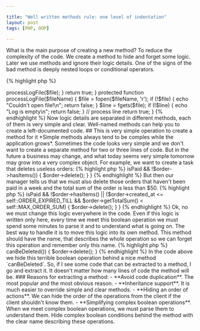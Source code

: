 ```yaml
---

title: "Well written methods rule: one level of indentation"
layout: post
tags: [PHP, OOP]

---
```


What is the main purpose of creating a new method? To reduce the complexity of the code. We create a 
method to hide and forget some logic. Later we use methods and ignore their logic details. One of the
signs of the bad method is deeply nested loops or conditional operators. 

{% highlight php %}
<?php

public function processEmailLogs($dirName) 
{
    foreach(scandir($dirName) as $file)
    {
        $file = fopen('mail_log.txt', 'r');

        if ($file) {
            $line = fgets($file);
            if($line !== false) {
                // process line
            } else {
                echo "Log is empty\n";
                return false;
            }
        } 
        else {
            echo "Couldn't open file!\n";
            return false;
        }
    }

    return true;
}
{% endhighlight %}

It is always a good idea to extract one of the loops into its own method:

{% highlight php %}
<?php 

public function processEmailLogs($dirName) 
{

    $file = fopen('mail_log.txt', 'r');

    foreach (scandir($dirName) as $file)
    {
        $this->processLogFile($file);
    }

    return true;
}

protected function processLogFile($fileName)
{
    $file = fopen($fileName, 'r');

    if (!$file) {

        echo "Couldn't open file!\n";
        return false;
    }

    $line = fgets($file);
    if (!$line) {
        echo "Log is empty\n";
        return false;
    }

    // process line
    
    return true;
}

{% endhighlight %}

Now logic details are separated in different methods, each of them is very simple and clear. Well-named
methods can help you to create a left-documented code.

## This is very simple operation to create a method for it

*Simple methods always tend to be comples while the application grows*.

Sometimes the code looks very simple and we don't want to create a separate method for two or three lines
of code. But in the future a business may change, and what today seems very simple tomorrow may grow into a
very complex object. For example, we want to create a task that deletes useless orders:

{% highlight php %}
<?php

public function clearOrders($orders)
{
    if (!$order->isPaid && !$order->hasItems()) {
        $order->delete();
    }  
}
{% endhighlight %}

But then our manager tells us that we must also delete those orders that haven't been paid in a week and 
the total sum of the order is less than $50.

{% highlight php %}
<?php

public function clearOrders($orders)
{
    if (!$order->isPaid && !$order->hasItems() ||
        ($order->created_at <= self::ORDER_EXPIRED_TILL && $order->getTotalSum() < self::MAX_ORDER_SUM) {
        $order->delete();
    }  
}
{% endhighlight %}

Ok, no we must change this logic everywhere in the code. Even if this logic is written only here, every time we meet this boolean operation
we must spend some minutes to parse it and to understand what is going on. The best way to handle it is to move this logic into its own method.
This method should have the name, that describes the whole operation so we can forget this operation and remember only this name.

{% highlight php %}
<?php 

if (!$order->canBeDeleted()) {
    $order->delete();
}

{% endhighlight %}


In the code above we hide this terrible boolean operation behind a nice method `canBeDeleted`.

So, if I see some code that can be extracted to a method, I go and extract it. It doesn't matter how many lines
of code the method will be.

### Reasons for extracting a method:

- **Avoid code duplication**. The most popular and the most obvious reason.
- **Inheritance support**. It is much easier to override simple and clear methods.
- **Hiding an order of actions**. We can hide the order of the operations from the client if the client shouldn't know them.
- **Simplifying complex boolean operations**. When we meet complex boolean operations, we must parse them to understand them. 
Hide complex boolean conditions behind the method with the clear name describing these operations.
